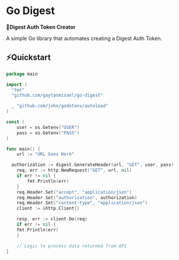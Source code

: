 # Go Digest

**🗼Digest Auth Token Creator**

A simple Go library that automates creating a Digest Auth Token.

## ⚡Quickstart

```go
package main

import (
  "fmt"
  "github.com/gaytanmisael/go-digest"

  _ "github.com/joho/godotenv/autoload"
)

const (
    user = os.Getenv("USER")
    pass = os.Getenv("PASS")
)

func main() {
	url := "URL Goes Here"

  authorization := digest.GenerateHeader(url, "GET", user, pass)
	req, err := http.NewRequest("GET", url, nil)
	if err != nil {
		fmt.Println(err)
	}
	req.Header.Set("accept", "application/json")
	req.Header.Set("authorization", authorization)
	req.Header.Set("content-type", "application/json")
	client := &http.Client{}

	resp, err := client.Do(req)
	if err != nil {
    fmt.Println(err)
	}

	// Logic to process data returned from API
}
```
